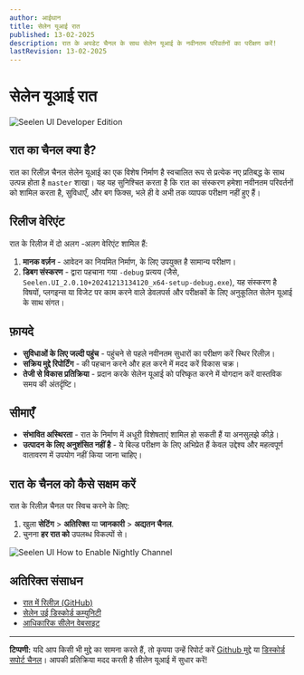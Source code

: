 ```yaml
---
author: आईथान
title: सेलेन यूआई रात
published: 13-02-2025
description: रात के अपडेट चैनल के साथ सेलेन यूआई के नवीनतम परिवर्तनों का परीक्षण करें!
lastRevision: 13-02-2025
---
```


# सेलेन यूआई रात

![Seelen UI Developer Edition](https://github.com/user-attachments/assets/76634b49-7b09-4ef2-9643-e93542309f5d)

## रात का चैनल क्या है?

रात का रिलीज़ चैनल सेलेन यूआई का एक विशेष निर्माण है स्वचालित रूप से प्रत्येक नए प्रतिबद्ध के साथ
उत्पन्न होता है `master` शाखा। यह यह सुनिश्चित करता है कि रात का संस्करण हमेशा नवीनतम
परिवर्तनों को शामिल करता है, सुविधाएँ, और बग फिक्स, भले ही वे अभी तक व्यापक परीक्षण नहीं हुए
हैं।

## रिलीज वेरिएंट

रात के रिलीज में दो अलग -अलग वेरिएंट शामिल हैं:

1. **मानक वर्ज़न** - आवेदन का नियमित निर्माण, के लिए उपयुक्त है सामान्य परीक्षण।
2. **डिबग संस्करण** - द्वारा पहचाना गया `-debug` प्रत्यय (जैसे,
   `Seelen.UI_2.0.10+20241213134120_x64-setup-debug.exe`), यह संस्करण है विषयों,
   प्लगइन्स या विजेट पर काम करने वाले डेवलपर्स और परीक्षकों के लिए अनुकूलित सेलेन यूआई के साथ
   संगत।

## फ़ायदे

- **सुविधाओं के लिए जल्दी पहुंच** - पहुंचने से पहले नवीनतम सुधारों का परीक्षण करें स्थिर रिलीज़।
- **सक्रिय मुद्दे रिपोर्टिंग** - की पहचान करने और हल करने में मदद करें विकास चक्र।
- **तेजी से विकास प्रतिक्रिया** - प्रदान करके सेलेन यूआई को परिष्कृत करने में योगदान करें
  वास्तविक समय की अंतर्दृष्टि।

## सीमाएँ

- **संभावित अस्थिरता** - रात के निर्माण में अधूरी विशेषताएं शामिल हो सकती हैं या अनसुलझे कीड़े।
- **उत्पादन के लिए अनुशंसित नहीं है** - ये बिल्ड परीक्षण के लिए अभिप्रेत हैं केवल उद्देश्य और
  महत्वपूर्ण वातावरण में उपयोग नहीं किया जाना चाहिए।

## रात के चैनल को कैसे सक्षम करें

रात के रिलीज़ चैनल पर स्विच करने के लिए:

1. खुला **सेटिंग** > **अतिरिक्त** या **जानकारी** > **अद्यतन चैनल**.
2. चुनना **हर रात को** उपलब्ध विकल्पों से।

![Seelen UI How to Enable Nightly Channel](https://github.com/user-attachments/assets/ae88aeac-98cc-4424-a9e7-fb59740b694e)

## अतिरिक्त संसाधन

- [रात में रिलीज़ (GitHub)](https://github.com/eythaann/Seelen-UI/releases/tag/nightly)
- [सेलेन उई डिस्कोर्ड कम्युनिटी](https://discord.gg/ABfASx5ZAJ)
- [आधिकारिक सीलेन वेबसाइट](https://seelen.io)

---

**टिप्पणी:** यदि आप किसी भी मुद्दे का सामना करते हैं, तो कृपया उन्हें रिपोर्ट करें
[Github मुद्दे](https://github.com/eythaann/Seelen-UI/issues) या
[डिस्कोर्ड सपोर्ट चैनल](https://discord.gg/ABfASx5ZAJ)। आपकी प्रतिक्रिया मदद करती है
सीलेन यूआई में सुधार करें!
